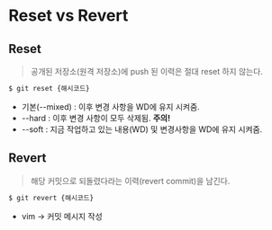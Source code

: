 # Reset vs Revert

## Reset

> 공개된 저장소(원격 저장소)에 push 된 이력은 절대 reset 하지 않는다.

```bash
$ git reset {해시코드}
```

* 기본(--mixed) : 이후 변경 사항을 WD에 유지 시켜줌.
* --hard : 이후 변경 사항이 모두 삭제됨. **주의!**
* --soft : 지금 작업하고 있는 내용(WD) 및 변경사항을 WD에 유지 시켜줌.

## Revert

> 해당 커밋으로 되돌렸다라는 이력(revert commit)을 남긴다.

```bash
$ git revert {해시코드}
```

* vim -> 커밋 메시지 작성

